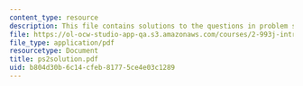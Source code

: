 ```yaml
---
content_type: resource
description: This file contains solutions to the questions in problem set 2.
file: https://ol-ocw-studio-app-qa.s3.amazonaws.com/courses/2-993j-introduction-to-numerical-analysis-for-engineering-13-002j-spring-2005/b804d30b6c14cfeb81775ce4e03c1289_ps2solution.pdf
file_type: application/pdf
resourcetype: Document
title: ps2solution.pdf
uid: b804d30b-6c14-cfeb-8177-5ce4e03c1289
---
```


